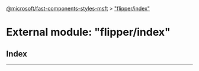 [@microsoft/fast-components-styles-msft](../README.md) > ["flipper/index"](../modules/_flipper_index_.md)

# External module: "flipper/index"

## Index

---

